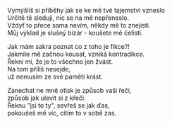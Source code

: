 Vymýšlíš si příběhy jak se ke mě tvé tajemství vzneslo  
Určitě tě sleduji, nic se na mě nepřeneslo.  
Vždyť to přece sama nevím, někdy mě to znejistí.  
Můj výklad je slušný bizár - koušete mě čelistí.  

Jak mám sakra poznat co z toho je fikce?!  
Jakmile mě začnou kousat, vzniká kontradikce.  
Řekni mi, že je to všechno jen žvást.  
Na tom příliš nesejde,            
už nemusím ze své paměti krást.  

Zanechat ne mně otisk je způsob vaší řeči,  
způsob jak ulevit si z křeči.  
Řeknu "jsi to ty", sevřeš se jak ďas,  
pokoušeš mě víc, cítím to v sobě zas.  
